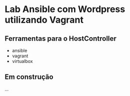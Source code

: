 # Lab Ansible com Wordpress utilizando Vagrant


## Ferramentas para o HostController

- ansible
- vagrant
- virtualbox

## Em construção
...

